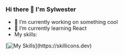 ### Hi there 👋 I'm Sylwester
- 🔭 I’m currently working on something cool
- 🌱 I’m currently learning React
- My skills:
  
 [![My Skills](https://skillicons.dev/icons?i=js,html,css,sass,react,nodejs,git,gulp,bootstrap,tailwind,canva,)](https://skillicons.dev)
<!--
**sylwester97/sylwester97** is a ✨ _special_ ✨ repository because its `README.md` (this file) appears on your GitHub profile.

Here are some ideas to get you started:

- 🔭 I’m currently working on ...
- 🌱 I’m currently learning ...
- 👯 I’m looking to collaborate on ...
- 🤔 I’m looking for help with ...
- 💬 Ask me about ...
- 📫 How to reach me: ...
- 😄 Pronouns: ...
- ⚡ Fun fact: ...
-->
